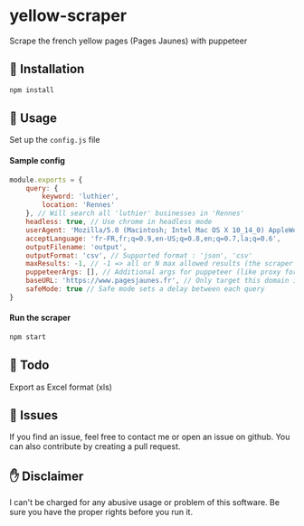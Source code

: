 # yellow-scraper
Scrape the french yellow pages (Pages Jaunes) with puppeteer

## 🏁 Installation
```bash
npm install
```

## 🎈 Usage
Set up the `config.js` file

#### Sample config

```javascript
module.exports = {
    query: {
        keyword: 'luthier',
        location: 'Rennes'
    }, // Will search all 'luthier' businesses in 'Rennes'
    headless: true, // Use chrome in headless mode
    userAgent: 'Mozilla/5.0 (Macintosh; Intel Mac OS X 10_14_0) AppleWebKit/537.36 (KHTML, like Gecko) Chrome/71.0.3578.98 Safari/537.36',
    acceptLanguage: 'fr-FR,fr;q=0.9,en-US;q=0.8,en;q=0.7,la;q=0.6',
    outputFilename: 'output',
    outputFormat: 'csv', // Supported format : 'json', 'csv'
    maxResults: -1, // -1 => all or N max allowed results (the scraper will stop when the limit is outreached)
    puppeteerArgs: [], // Additional args for puppeteer (like proxy for example)
    baseURL: 'https://www.pagesjaunes.fr', // Only target this domain if you have the proper rights
    safeMode: true // Safe mode sets a delay between each query
}

```

#### Run the scraper
```bash
npm start
```
## 🔧 Todo
Export as Excel format (xls)

## 🐞 Issues
If you find an issue, feel free to contact me or open an issue on github. You can also contribute by creating a pull request.

## ✋ Disclaimer
I can't be charged for any abusive usage or problem of this software. Be sure you have the proper rights before you run it.
